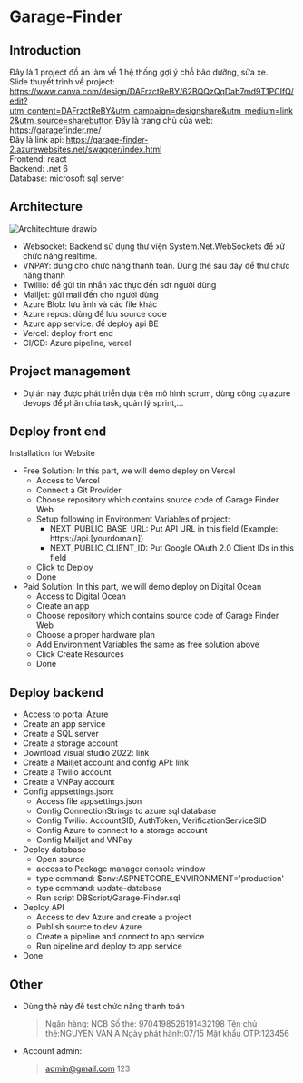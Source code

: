 # Garage-Finder
## Introduction
Đây là 1 project đồ án làm về 1 hệ thống gợi ý chỗ bão dưỡng, sửa xe.  \
Slide thuyết trình về project: https://www.canva.com/design/DAFrzctReBY/62BQQzQqDab7md9T1PCIfQ/edit?utm_content=DAFrzctReBY&utm_campaign=designshare&utm_medium=link2&utm_source=sharebutton
Đây là trang chủ của web: https://garagefinder.me/  \
Đây là link api: https://garage-finder-2.azurewebsites.net/swagger/index.html  \
Frontend: react  \
Backend: .net 6  \
Database: microsoft sql server
## Architecture
![Architechture drawio](https://github.com/vinhdn20/Garage-Finder/assets/74886989/c5dc8a9d-94a8-4b68-a774-6375b4f0dc58)
- Websocket: Backend sử dụng thư viện System.Net.WebSockets để xử chức năng realtime.
- VNPAY: dùng cho chức năng thanh toán. Dùng thẻ sau đây để thử chức năng thanh 
- Twillio: để gửi tin nhắn xác thực đến sdt người dùng
- Mailjet: gửi mail đến cho người dùng
- Azure Blob: lưu ảnh và các file khác
- Azure repos: dùng để lưu source code
- Azure app service: để deploy api BE
- Vercel: deploy front end
- CI/CD: Azure pipeline, vercel
## Project management
- Dự án này được phát triển dựa trên mô hình scrum, dùng công cụ azure devops để phân chia task, quản lý sprint,...
## Deploy front end
Installation for Website
- Free Solution: In this part, we will demo deploy on Vercel
  - Access to Vercel
  - Connect a Git Provider
  - Choose repository which contains source code of Garage Finder Web
  - Setup following in Environment Variables of project:
    - NEXT_PUBLIC_BASE_URL: Put API URL in this field (Example:
https://api.[yourdomain])
    - NEXT_PUBLIC_CLIENT_ID: Put Google OAuth 2.0 Client IDs in this field
  - Click to Deploy
  - Done
- Paid Solution: In this part, we will demo deploy on Digital Ocean
  - Access to Digital Ocean
  - Create an app
  - Choose repository which contains source code of Garage Finder Web
  - Choose a proper hardware plan
  - Add Environment Variables the same as free solution above
  - Click Create Resources
  - Done
## Deploy backend
- Access to portal Azure
- Create an app service
- Create a SQL server
- Create a storage account
- Download visual studio 2022: link
- Create a Mailjet account and config API: link
- Create a Twilio account
- Create a VNPay account
- Config appsettings.json:
  - Access file appsettings.json
  - Config ConnectionStrings to azure sql database
  - Config Twilio: AccountSID, AuthToken, VerificationServiceSID
  - Config Azure to connect to a storage account
  - Config Mailjet and VNPay
- Deploy database
  - Open source
  - access to Package manager console window
  - type command: $env:ASPNETCORE_ENVIRONMENT='production'
  - type command: update-database
  - Run script DBScript/Garage-Finder.sql
- Deploy API
  - Access to dev Azure and create a project
  - Publish source to dev Azure
  - Create a pipeline and connect to app service
  - Run pipeline and deploy to app service
- Done
## Other
- Dùng thẻ này để test chức năng thanh toán
  > Ngân hàng: NCB
  > Số thẻ: 9704198526191432198
  > Tên chủ thẻ:NGUYEN VAN A
  > Ngày phát hành:07/15
  > Mật khẩu OTP:123456
- Account admin:
  > admin@gmail.com
  > 123
